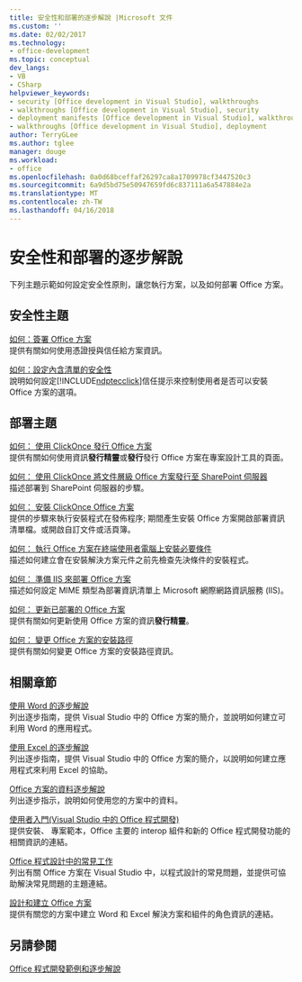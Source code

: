 ```yaml
---
title: 安全性和部署的逐步解說 |Microsoft 文件
ms.custom: ''
ms.date: 02/02/2017
ms.technology:
- office-development
ms.topic: conceptual
dev_langs:
- VB
- CSharp
helpviewer_keywords:
- security [Office development in Visual Studio], walkthroughs
- walkthroughs [Office development in Visual Studio], security
- deployment manifests [Office development in Visual Studio], walkthroughs
- walkthroughs [Office development in Visual Studio], deployment
author: TerryGLee
ms.author: tglee
manager: douge
ms.workload:
- office
ms.openlocfilehash: 0a0d68bceffaf26297ca8a1709978cf3447520c3
ms.sourcegitcommit: 6a9d5bd75e50947659fd6c837111a6a547884e2a
ms.translationtype: MT
ms.contentlocale: zh-TW
ms.lasthandoff: 04/16/2018
---
```

# <a name="security-and-deployment-walkthroughs"></a>安全性和部署的逐步解說
  下列主題示範如何設定安全性原則，讓您執行方案，以及如何部署 Office 方案。  
  
## <a name="security-topics"></a>安全性主題  
 [如何：簽署 Office 方案](../vsto/how-to-sign-office-solutions.md)  
 提供有關如何使用憑證授與信任給方案資訊。  
  
 [如何：設定內含清單的安全性](../vsto/how-to-configure-inclusion-list-security.md)  
 說明如何設定[!INCLUDE[ndptecclick](../vsto/includes/ndptecclick-md.md)]信任提示來控制使用者是否可以安裝 Office 方案的選項。  
  
## <a name="deployment-topics"></a>部署主題  
 [如何： 使用 ClickOnce 發行 Office 方案](http://msdn.microsoft.com/en-us/2b6c247e-bc04-4ce4-bb64-c4e79bb3d5b8)  
 提供有關如何使用資訊**發行精靈**或**發行**發行 Office 方案在專案設計工具的頁面。  
  
 [如何： 使用 ClickOnce 將文件層級 Office 方案發行至 SharePoint 伺服器](http://msdn.microsoft.com/en-us/2408e809-fb78-42a1-9152-00afa1522e58)  
 描述部署到 SharePoint 伺服器的步驟。  
  
 [如何： 安裝 ClickOnce Office 方案](http://msdn.microsoft.com/en-us/14702f48-9161-4190-994c-78211fe18065)  
 提供的步驟來執行安裝程式在發佈程序; 期間產生安裝 Office 方案開啟部署資訊清單檔。或開啟自訂文件或活頁簿。  
  
 [如何： 執行 Office 方案在終端使用者電腦上安裝必要條件](http://msdn.microsoft.com/en-us/74dd2c52-838f-4abf-b2b4-4d7b0c2a0a98)  
 描述如何建立會在安裝解決方案元件之前先檢查先決條件的安裝程式。  
  
 [如何： 準備 IIS 來部署 Office 方案](http://msdn.microsoft.com/en-us/f62bce70-81d4-4f8b-86e6-2f2afec5d9b4)  
 描述如何設定 MIME 類型為部署資訊清單上 Microsoft 網際網路資訊服務 (IIS)。  
  
 [如何： 更新已部署的 Office 方案](http://msdn.microsoft.com/en-us/be96db53-b6ea-46ab-b8d9-b76b098b3b13)  
 提供有關如何更新使用 Office 方案的資訊**發行精靈**。  
  
 [如何： 變更 Office 方案的安裝路徑](http://msdn.microsoft.com/en-us/d0eaa07b-2d72-4902-899f-2f9fb165b8fd)  
 提供有關如何變更 Office 方案的安裝路徑資訊。  
  
## <a name="related-sections"></a>相關章節  
 [使用 Word 的逐步解說](../vsto/walkthroughs-using-word.md)  
 列出逐步指南，提供 Visual Studio 中的 Office 方案的簡介，並說明如何建立可利用 Word 的應用程式。  
  
 [使用 Excel 的逐步解說](../vsto/walkthroughs-using-excel.md)  
 列出逐步指南，提供 Visual Studio 中的 Office 方案的簡介，以說明如何建立應用程式來利用 Excel 的協助。  
  
 [Office 方案的資料逐步解說](../vsto/data-in-office-solutions-walkthroughs.md)  
 列出逐步指示，說明如何使用您的方案中的資料。  
  
 [使用者入門&#40;Visual Studio 中的 Office 程式開發&#41;](../vsto/getting-started-office-development-in-visual-studio.md)  
 提供安裝、 專案範本，Office 主要的 interop 組件和新的 Office 程式開發功能的相關資訊的連結。  
  
 [Office 程式設計中的常見工作](../vsto/common-tasks-in-office-programming.md)  
 列出有關 Office 方案在 Visual Studio 中，以程式設計的常見問題，並提供可協助解決常見問題的主題連結。  
  
 [設計和建立 Office 方案](../vsto/designing-and-creating-office-solutions.md)  
 提供有關您的方案中建立 Word 和 Excel 解決方案和組件的角色資訊的連結。  
  
## <a name="see-also"></a>另請參閱  
 [Office 程式開發範例和逐步解說](../vsto/office-development-samples-and-walkthroughs.md)  
  
  